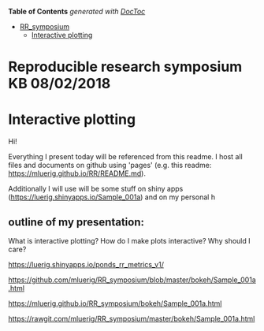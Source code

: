 <!-- START doctoc generated TOC please keep comment here to allow auto update -->
<!-- DON'T EDIT THIS SECTION, INSTEAD RE-RUN doctoc TO UPDATE -->
**Table of Contents**  *generated with [DocToc](https://github.com/thlorenz/doctoc)*

- [RR_symposium](#rr_symposium)
  - [Interactive plotting](#interactive-plotting)

<!-- END doctoc generated TOC please keep comment here to allow auto update -->



# Reproducible research symposium KB 08/02/2018

# Interactive plotting

Hi!

Everything I present today will be referenced from this readme. I host all files and documents on github using 'pages' (e.g. this readme: https://mluerig.github.io/RR/README.md).

Additionally I will use  will be some stuff on shiny apps (https://luerig.shinyapps.io/Sample_001a) and on my personal h

## outline of my presentation:



What is interactive plotting?
How do I make plots interactive?
Why should I care?

https://luerig.shinyapps.io/ponds_rr_metrics_v1/

https://github.com/mluerig/RR_symposium/blob/master/bokeh/Sample_001a.html

https://mluerig.github.io/RR_symposium/bokeh/Sample_001a.html

https://rawgit.com/mluerig/RR_symposium/master/bokeh/Sample_001a.html
